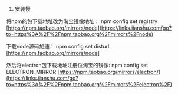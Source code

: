 

1. 安装慢

将npm的包下载地址改为淘宝镜像地址：
 npm config set registry [https://npm.taobao.org/mirrors/node](https://links.jianshu.com/go?to=https%3A%2F%2Fnpm.taobao.org%2Fmirrors%2Fnode)

下载node源码加速：
 npm config set disturl [https://npm.taobao.org/mirrors/node]

然后将electron包下载地址注册位淘宝的镜像:
 npm config set ELECTRON_MIRROR [https://npm.taobao.org/mirrors/electron/](https://links.jianshu.com/go?to=https%3A%2F%2Fnpm.taobao.org%2Fmirrors%2Felectron%2F)


